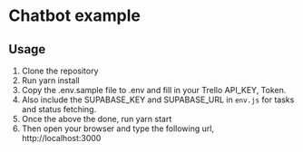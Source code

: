 # Chatbot example

## Usage

1. Clone the repository
2. Run yarn install
3. Copy the .env.sample file to .env and fill in your Trello API_KEY, Token.
4. Also include the SUPABASE_KEY and SUPABASE_URL in <code>env.js</code> for tasks and status fetching.
5. Once the above the done, run yarn start
6. Then open your browser and type the following url, http://localhost:3000
